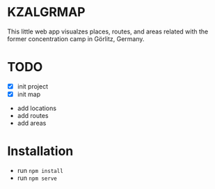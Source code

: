 # KZALGRMAP
This little web app visualzes places, routes, and areas related with the former concentration camp in Görlitz, Germany.

# TODO
- [x] init project
- [x] init map
- add locations
- add routes
- add areas

# Installation

* run `npm install`
* run `npm serve`